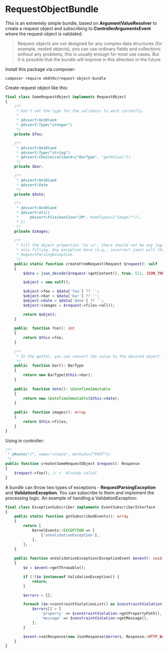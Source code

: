 # RequestObjectBundle

This is an extremely simple bundle, based on **ArgumentValueResolver** to create a request object and subscribing to **ControllerArgumentsEvent** where the request object is validated.

> Request objects are not designed for any complex data structures (for example, nested objects), you can use ordinary fields and collections without any problems, this is usually enough for most use cases. But it is possible that the bundle will improve in this direction in the future.

Install this package via composer:

```
composer require ek0t0v/request-object-bundle
```

Create request object like this:

```php
final class SomeRequestObject implements RequestObject
{
    /**
     * Don't set the type for the validator to work correctly.
     * 
     * @Assert\NotBlank
     * @Assert\Type("integer")
     */
    private $foo;

    /**
     * @Assert\NotBlank
     * @Assert\Type("string")
     * @Assert\Choice(callback={"BarType", "getValues"})
     */
    private $bar;

    /**
     * @Assert\NotBlank
     * @Assert\Date
     */
    private $date;

    /**
     * @Assert\NotBlank
     * @Assert\All({
     *     @Assert\File(maxSize="2M", mimeTypes={"image/*"}),
     * })
     */
    private $images;
    
    /**
     * Fill the object properties "as is", there should not be any logic here,
     * only filling. Any exception here (e.g., incorrect json) will throw a
     * RequestParsingException.
     */
    public static function createFromRequest(Request $request): self
    {
        $data = json_decode($request->getContent(), true, 512, JSON_THROW_ON_ERROR);

        $object = new self();

        $object->foo = $data['foo'] ?? '';
        $object->bar = $data['bar'] ?? '';
        $object->date = $data['date'] ?? '';
        $object->images = $request->files->all();

        return $object;
    }
    
    public  function foo(): int
    {
        return $this->foo;
    }
    
    /**
     * In the getter, you can convert the value to the desired object.
     */
    public  function bar(): BarType
    {
        return new BarType($this->bar);
    }
    
    public  function date(): \DateTimeImmutable
    {
        return new \DateTimeImmutable($this->date);
    }
    
    public  function images(): array
    {
        return $this->files;
    }
}
```

Using in controller:

```php
/**
 * @Route("/", name="create", methods={"POST"})
 */
public function create(SomeRequestObject $request): Response
{
    $request->foo(); // <- Already valid!
}
```

A bundle can throw two types of exceptions - **RequestParsingException** and **ValidationException**. You can subscribe to them and implement the processing logic. An example of handling a ValidationException:

```php
final class ExceptionSubscriber implements EventSubscriberInterface
{
    public static function getSubscribedEvents(): array
    {
        return [
            KernelEvents::EXCEPTION => [
                ['onValidationException'],
            ],
        ];
    }
    
    public function onValidationException(ExceptionEvent $event): void
    {
        $e = $event->getThrowable();

        if (!($e instanceof ValidationException)) {
            return;
        }

        $errors = [];

        foreach ($e->constraintViolationList() as $constraintViolation) {
            $errors[] = [
                'property' => $constraintViolation->getPropertyPath(),
                'message' => $constraintViolation->getMessage(),
            ];
        }

        $event->setResponse(new JsonResponse($errors, Response::HTTP_BAD_REQUEST));
    }
}
```

